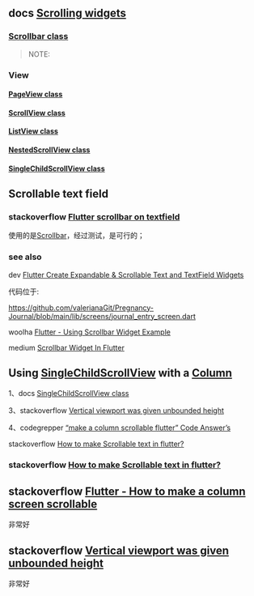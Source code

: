 ## docs [Scrolling widgets](https://docs.flutter.dev/development/ui/widgets/scrolling)

### [Scrollbar class](https://api.flutter.dev/flutter/material/Scrollbar-class.html)

> NOTE: 



### View

#### [PageView class](https://api.flutter.dev/flutter/widgets/PageView-class.html)



#### [ScrollView class](https://api.flutter.dev/flutter/widgets/ScrollView-class.html)



#### [ListView class](https://api.flutter.dev/flutter/widgets/ListView-class.html) 



#### [NestedScrollView class](https://api.flutter.dev/flutter/widgets/NestedScrollView-class.html)



#### [SingleChildScrollView class](https://api.flutter.dev/flutter/widgets/SingleChildScrollView-class.html) 



## Scrollable text field



### stackoverflow [Flutter scrollbar on textfield](https://stackoverflow.com/questions/67475181/flutter-scrollbar-on-textfield)

使用的是[Scrollbar](https://api.flutter.dev/flutter/material/Scrollbar-class.html)，经过测试，是可行的；

### see also

dev [Flutter Create Expandable & Scrollable Text and TextField Widgets](https://dev.to/valerianagit/flutter-create-a-scrollable-text-and-textfield-widgets-obp)

代码位于: 

https://github.com/valerianaGit/Pregnancy-Journal/blob/main/lib/screens/journal_entry_screen.dart



woolha [Flutter - Using Scrollbar Widget Example](https://www.woolha.com/tutorials/flutter-using-scrollbar-widget-example)

medium [Scrollbar Widget In Flutter](https://medium.flutterdevs.com/scrollbar-widget-in-flutter-8859e19166a1)



## Using [SingleChildScrollView](https://api.flutter.dev/flutter/widgets/SingleChildScrollView-class.html) with a [Column](https://api.flutter.dev/flutter/widgets/Column-class.html)

1、docs [SingleChildScrollView class](https://api.flutter.dev/flutter/widgets/SingleChildScrollView-class.html)

3、stackoverflow [Vertical viewport was given unbounded height](https://stackoverflow.com/questions/50252569/vertical-viewport-was-given-unbounded-height)

4、codegrepper [“make a column scrollable flutter” Code Answer’s](https://www.codegrepper.com/code-examples/dart/make+a+column+scrollable+flutter)

stackoverflow [How to make Scrollable text in flutter?](https://stackoverflow.com/questions/49638499/how-to-make-scrollable-text-in-flutter)



### stackoverflow [How to make Scrollable text in flutter?](https://stackoverflow.com/questions/49638499/how-to-make-scrollable-text-in-flutter)



## stackoverflow [Flutter - How to make a column screen scrollable](https://stackoverflow.com/questions/52053850/flutter-how-to-make-a-column-screen-scrollable)

非常好



## stackoverflow [Vertical viewport was given unbounded height](https://stackoverflow.com/questions/50252569/vertical-viewport-was-given-unbounded-height)

非常好